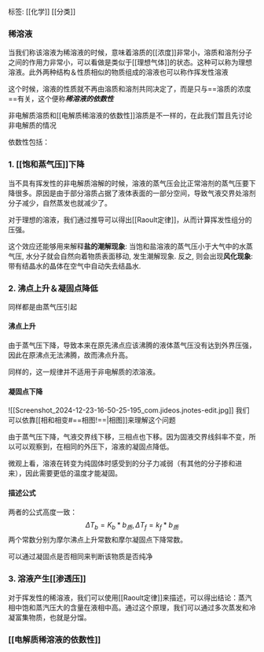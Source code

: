 标签: [[化学]] [[分类]]
### 稀溶液

当我们称该溶液为稀溶液的时候，意味着溶质的[[浓度]]非常小，溶质和溶剂分子之间的作用力非常小，可以看做是类似于[[理想气体]]的状态。这种可以称为理想溶液。此外两种结构＆性质相似的物质组成的溶液也可以称作挥发性溶液

这个时候，溶液的性质就不再由溶质和溶剂共同决定了，而是只与==溶质的浓度==有关，这个便称***稀溶液的依数性***

非电解质溶质和[[电解质稀溶液的依数性]]溶质是不一样的，在此我们暂且先讨论非电解质的情况

依数性包括： 
### 1. [[饱和蒸气压]]下降

当不具有挥发性的非电解质溶解的时候，溶液的蒸气压会比正常溶剂的蒸气压要下降很多。原因是由于部分溶质占据了液体表面的一部分空间，导致气液交界处溶剂分子减少，自然蒸发也就减少了。

对于理想的溶液，我们通过推导可以得出[[Raoult定律]]，从而计算挥发性组分的压强。

这个效应还能够用来解释**盐的潮解现象**: 当饱和盐溶液的蒸气压小于大气中的水蒸气压, 水分子就会自然向着物质表面移动, 发生潮解现象.  反之, 则会出现**风化现象**: 带有结晶水的晶体在空气中自动失去结晶水. 
### 2. 沸点上升＆凝固点降低

同样都是由蒸气压引起

#### 沸点上升

由于蒸气压下降，导致本来在原先沸点应该沸腾的液体蒸气压没有达到外界压强，因此在原沸点无法沸腾，故而沸点升高。

同样的，这一规律并不适用于非电解质的浓溶液。

#### 凝固点下降

![[Screenshot_2024-12-23-16-50-25-195_com.jideos.jnotes-edit.jpg]]
我们可以依靠[[相和相变#==相图!==|相图]]来理解这个问题

由于蒸气压下降，气液交界线下移，三相点也下移。因为固液交界线斜率不变，所以可以观察到，在相同的外压下，溶液的凝固点降低。

微观上看，溶液在转变为纯固体时感受到的分子力减弱（有其他的分子掺和进来），因此需要更低的温度才能凝固。

#### 描述公式

两者的公式高度一致：$$\Delta T_b=K_b*b_{质}, \Delta T_f=k_f*b_{质}$$
两个常数分别为摩尔沸点上升常数和摩尔凝固点下降常数。


可以通过凝固点是否相同来判断该物质是否纯净

### 3. 溶液产生[[渗透压]]

对于挥发性的稀溶液，我们可以使用[[Raoult定律]]来描述，可以得出结论：蒸汽相中饱和蒸汽压大的含量在液相中高。通过这个原理，我们可以通过多次蒸发和冷凝富集物质，也就是分馏。


### [[电解质稀溶液的依数性]]



